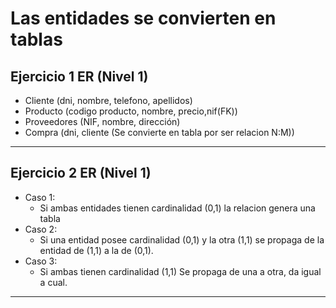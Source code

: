 # Las entidades se convierten en tablas

## Ejercicio 1 ER (Nivel 1)

- Cliente (dni, nombre, telefono, apellidos)
- Producto (codigo producto, nombre, precio,nif(FK))
- Proveedores (NIF, nombre, dirección)
- Compra (dni, cliente (Se convierte en tabla por ser relacion N:M))

---------------------------------------------------------------------

## Ejercicio 2 ER (Nivel 1)

- Caso 1:
  - Si ambas entidades tienen cardinalidad (0,1) la relacion genera una tabla
- Caso 2:
  - Si una entidad posee cardinalidad (0,1) y la otra (1,1) se propaga de la entidad de (1,1) a la de (0,1).
- Caso 3:
  - Si ambas tienen cardinalidad (1,1) Se propaga de una a otra, da igual a cual.

---------------------------------------------------------------------